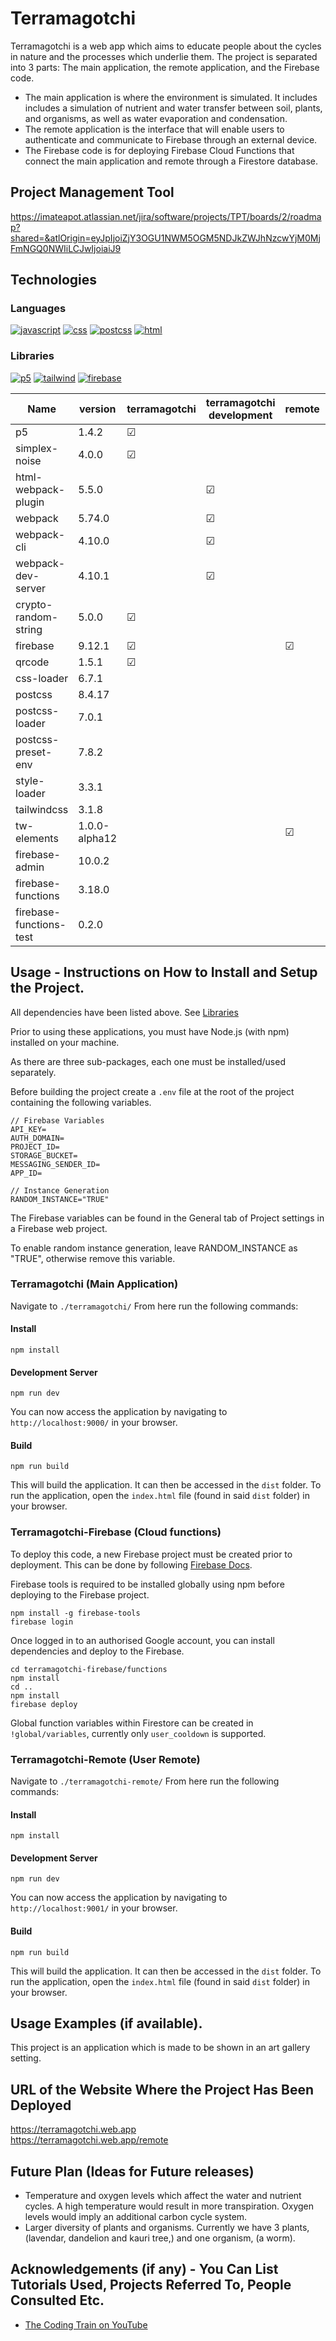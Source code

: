 # Terramagotchi
Terramagotchi is a web app which aims to educate people about the cycles in nature and the processes which underlie them. The project is separated into 3 parts: The main application, the remote application, and the Firebase code.
* The main application is where the environment is simulated. It includes includes a simulation of nutrient and water transfer between soil, plants, and organisms, as well as water evaporation and condensation.
* The remote application is the interface that will enable users to authenticate and communicate to Firebase through an external device.
* The Firebase code is for deploying Firebase Cloud Functions that connect the main application and remote through a Firestore database.

## Project Management Tool

https://imateapot.atlassian.net/jira/software/projects/TPT/boards/2/roadmap?shared=&atlOrigin=eyJpIjoiZjY3OGU1NWM5OGM5NDJkZWJhNzcwYjM0MjFmNGQ0NWIiLCJwIjoiaiJ9

## Technologies

### Languages

[![javascript](https://img.shields.io/badge/JavaScript-f7df1e?style=for-the-badge&logo=javascript&logoColor=black)](https://developer.mozilla.org/en/JavaScript) 
[![css](https://img.shields.io/badge/CSS-1572B6?style=for-the-badge&logo=css3&logoColor=white)](https://developer.mozilla.org/en/CSS) [![postcss](https://img.shields.io/badge/PostCSS-DD3A0A?style=for-the-badge&logo=postcss&logoColor=white)](https://postcss.org/)
[![html](https://img.shields.io/badge/HTML-e34c26?style=for-the-badge&logo=html5&logoColor=white)](https://developer.mozilla.org/en/HTML)

### Libraries

[![p5](https://img.shields.io/badge/p5.js-ED225D?style=for-the-badge&logo=p5.js&logoColor=white)](https://p5js.org/)
[![tailwind](https://img.shields.io/badge/tailwind_css-38bdf8?style=for-the-badge&logo=tailwind-css&logoColor=white)](https://tailwindcss.com/)
[![firebase](https://img.shields.io/badge/firebase-F57C00?style=for-the-badge&logo=firebase)](https://firebase.google.com/)

| Name                    | version        | terramagotchi | terramagotchi development | remote | remote development | firebase | firebase development |
|-------------------------|----------------|---------------|---------------------------|--------|--------------------|----------|----------------------|
| p5                      | 1.4.2          | &#x2611;      |                           |        |                    |          |                      |
| simplex-noise           | 4.0.0          | &#x2611;      |                           |        |                    |          |                      |
| html-webpack-plugin     | 5.5.0          |               | &#x2611;                  |        | &#x2611;           |          |                      |
| webpack                 | 5.74.0         |               | &#x2611;                  |        | &#x2611;           |          |                      |
| webpack-cli             | 4.10.0         |               | &#x2611;                  |        | &#x2611;           |          |                      |
| webpack-dev-server      | 4.10.1         |               | &#x2611;                  |        | &#x2611;           |          |                      |
| crypto-random-string    | 5.0.0          | &#x2611;      |                           |        |                    |          |                      |
| firebase                | 9.12.1         | &#x2611;      |                           |&#x2611;|                    |&#x2611;  |                      |
| qrcode                  | 1.5.1          | &#x2611;      |                           |        |                    |          |                      |
| css-loader              | 6.7.1          |               |                           |        | &#x2611;           |          |                      |
| postcss                 | 8.4.17         |               |                           |        | &#x2611;           |          |                      |
| postcss-loader          | 7.0.1          |               |                           |        | &#x2611;           |          |                      |
| postcss-preset-env      | 7.8.2          |               |                           |        | &#x2611;           |          |                      |
| style-loader            | 3.3.1          |               |                           |        | &#x2611;           |          |                      |
| tailwindcss             | 3.1.8          |               |                           |        | &#x2611;           |          |                      |
| tw-elements             | 1.0.0-alpha12  |               |                           |&#x2611;|                    |          |                      |
| firebase-admin          | 10.0.2         |               |                           |        |                    |&#x2611;  |                      |
| firebase-functions      | 3.18.0         |               |                           |        |                    |&#x2611;  |                      |
| firebase-functions-test | 0.2.0          |               |                           |        |                    |          |&#x2611;              |


## Usage - Instructions on How to Install and Setup the Project.

All dependencies have been listed above. See [Libraries](#libraries)

Prior to using these applications, you must have Node.js (with npm) installed on your machine.

As there are three sub-packages, each one must be installed/used separately.

Before building the project create a `.env` file at the root of the project containing the following variables.
```
// Firebase Variables
API_KEY=
AUTH_DOMAIN=
PROJECT_ID=
STORAGE_BUCKET=
MESSAGING_SENDER_ID=
APP_ID=

// Instance Generation
RANDOM_INSTANCE="TRUE"
```
The Firebase variables can be found in the General tab of Project settings in a Firebase web project.

To enable random instance generation, leave RANDOM_INSTANCE as "TRUE", otherwise remove this variable.

### Terramagotchi (Main Application)

Navigate to `./terramagotchi/` From here run the following commands:

#### Install

```
npm install
```

#### Development Server

```
npm run dev
```

You can now access the application by navigating to `http://localhost:9000/` in your browser.

#### Build

```
npm run build
```

This will build the application. It can then be accessed in the `dist` folder. To run the application, open the `index.html` file (found in said `dist` folder) in your browser.

### Terramagotchi-Firebase (Cloud functions)
To deploy this code, a new Firebase project must be created prior to deployment. This can be done by following [Firebase Docs](https://firebase.google.com/docs/web/setup).

Firebase tools is required to be installed globally using npm before deploying to the Firebase project.
```
npm install -g firebase-tools
firebase login
```
Once logged in to an authorised Google account, you can install dependencies and deploy to the Firebase.
```
cd terramagotchi-firebase/functions
npm install
cd ..
npm install
firebase deploy
```
Global function variables within Firestore can be created in `!global/variables`, currently only `user_cooldown` is supported.

### Terramagotchi-Remote (User Remote)

Navigate to `./terramagotchi-remote/` From here run the following commands:

#### Install

```
npm install
```

#### Development Server

```
npm run dev
```

You can now access the application by navigating to `http://localhost:9001/` in your browser.

#### Build

```
npm run build
```

This will build the application. It can then be accessed in the `dist` folder. To run the application, open the `index.html` file (found in said `dist` folder) in your browser.

## Usage Examples (if available).

This project is an application which is made to be shown in an art gallery setting.

## URL of the Website Where the Project Has Been Deployed

https://terramagotchi.web.app  
https://terramagotchi.web.app/remote

## Future Plan (Ideas for Future releases)

- Temperature and oxygen levels which affect the water and nutrient cycles. A high temperature would result in more transpiration. Oxygen levels would imply an additional carbon cycle system.
- Larger diversity of plants and organisms. Currently we have 3 plants, (lavendar, dandelion and kauri tree,) and one organism, (a worm).

## Acknowledgements (if any) - You Can List Tutorials Used, Projects Referred To, People Consulted Etc.

- [The Coding Train on YouTube](https://www.youtube.com/c/TheCodingTrain)